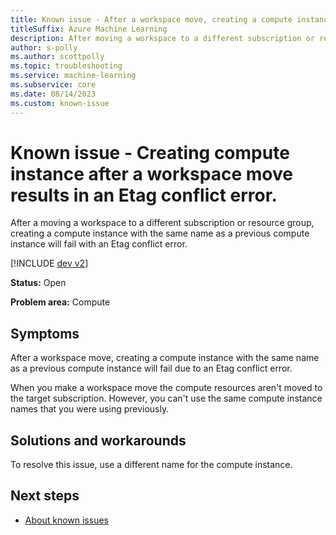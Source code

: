 ```yaml
---
title: Known issue - After a workspace move, creating a compute instance with the same name as a previous compute instance will fail
titleSuffix: Azure Machine Learning
description: After moving a workspace to a different subscription or resource group, creating a compute instance with the same name as a previous compute instance will fail with an Etag conflict error.
author: s-polly
ms.author: scottpolly
ms.topic: troubleshooting  
ms.service: machine-learning
ms.subservice: core
ms.date: 08/14/2023
ms.custom: known-issue
---
```


# Known issue  - Creating compute instance after a workspace move results in an Etag conflict error.

After a moving a workspace to a different subscription or resource group, creating a compute instance with the same name as a previous compute instance will fail with an Etag conflict error.


[!INCLUDE [dev v2](../includes/machine-learning-dev-v2.md)]
<!--- Choose the correct include --->

**Status:** Open

**Problem area:** Compute

## Symptoms

After a workspace move, creating a compute instance with the same name as a previous compute instance will fail due to an Etag conflict error.

When you make a workspace move the compute resources aren't moved to the target subscription. However, you can't use the same compute instance names that you were using previously. 


## Solutions and workarounds

To resolve this issue, use a different name for the compute instance.

## Next steps

- [About known issues](azure-machine-learning-known-issues.md)

